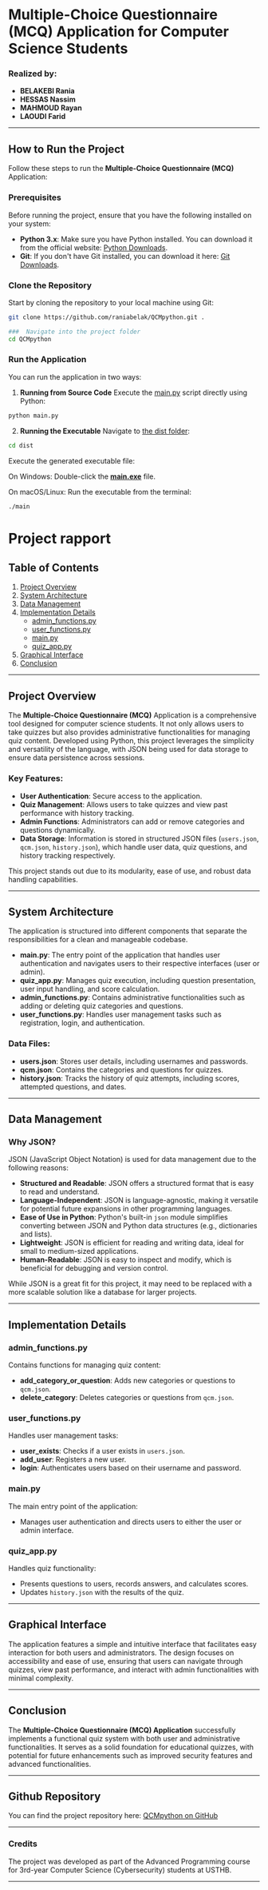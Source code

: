 # Multiple-Choice Questionnaire (MCQ) Application for Computer Science Students

### Realized by:
- **BELAKEBI Rania**
- **HESSAS Nassim**
- **MAHMOUD Rayan**
- **LAOUDI Farid**

---
## How to Run the Project

Follow these steps to run the **Multiple-Choice Questionnaire (MCQ)** Application:

### Prerequisites
Before running the project, ensure that you have the following installed on your system:
- **Python 3.x**: Make sure you have Python installed. You can download it from the official website: [Python Downloads](https://www.python.org/downloads/).
- **Git**: If you don't have Git installed, you can download it here: [Git Downloads](https://git-scm.com/downloads).

### Clone the Repository
Start by cloning the repository to your local machine using Git:
```bash
git clone https://github.com/raniabelak/QCMpython.git .

###  Navigate into the project folder
cd QCMpython
```
### Run the Application
You can run the application in two ways:

1. **Running from Source Code** 
Execute the [main.py](./main.py) script directly using Python:
```bash
python main.py
```
2. **Running the Executable**
Navigate to [the dist folder](./dist/):
```bash
cd dist
```
Execute the generated executable file:

On Windows: Double-click the **[main.exe](./dist/main.exe)** file.

On macOS/Linux: Run the executable from the terminal:
```bash
./main
```
# Project rapport
## Table of Contents
1. [Project Overview](#project-overview)
2. [System Architecture](#system-architecture)
3. [Data Management](#data-management)
4. [Implementation Details](#implementation-details)
    - [admin_functions.py](#admin_functionspy)
    - [user_functions.py](#user_functionspy)
    - [main.py](#mainpy)
    - [quiz_app.py](#quiz_apypy)
5. [Graphical Interface](#graphical-interface)
6. [Conclusion](#conclusion)

---

## Project Overview

The **Multiple-Choice Questionnaire (MCQ)** Application is a comprehensive tool designed for computer science students. It not only allows users to take quizzes but also provides administrative functionalities for managing quiz content. Developed using Python, this project leverages the simplicity and versatility of the language, with JSON being used for data storage to ensure data persistence across sessions.

### Key Features:
- **User Authentication**: Secure access to the application.
- **Quiz Management**: Allows users to take quizzes and view past performance with history tracking.
- **Admin Functions**: Administrators can add or remove categories and questions dynamically.
- **Data Storage**: Information is stored in structured JSON files (`users.json`, `qcm.json`, `history.json`), which handle user data, quiz questions, and history tracking respectively.

This project stands out due to its modularity, ease of use, and robust data handling capabilities.

---

## System Architecture

The application is structured into different components that separate the responsibilities for a clean and manageable codebase.

- **main.py**: The entry point of the application that handles user authentication and navigates users to their respective interfaces (user or admin).
- **quiz_app.py**: Manages quiz execution, including question presentation, user input handling, and score calculation.
- **admin_functions.py**: Contains administrative functionalities such as adding or deleting quiz categories and questions.
- **user_functions.py**: Handles user management tasks such as registration, login, and authentication.

### Data Files:
- **users.json**: Stores user details, including usernames and passwords.
- **qcm.json**: Contains the categories and questions for quizzes.
- **history.json**: Tracks the history of quiz attempts, including scores, attempted questions, and dates.

---

## Data Management

### Why JSON?

JSON (JavaScript Object Notation) is used for data management due to the following reasons:

- **Structured and Readable**: JSON offers a structured format that is easy to read and understand.
- **Language-Independent**: JSON is language-agnostic, making it versatile for potential future expansions in other programming languages.
- **Ease of Use in Python**: Python's built-in `json` module simplifies converting between JSON and Python data structures (e.g., dictionaries and lists).
- **Lightweight**: JSON is efficient for reading and writing data, ideal for small to medium-sized applications.
- **Human-Readable**: JSON is easy to inspect and modify, which is beneficial for debugging and version control.
  
While JSON is a great fit for this project, it may need to be replaced with a more scalable solution like a database for larger projects.

---

## Implementation Details

### admin_functions.py
Contains functions for managing quiz content:
- **add_category_or_question**: Adds new categories or questions to `qcm.json`.
- **delete_category**: Deletes categories or questions from `qcm.json`.

### user_functions.py
Handles user management tasks:
- **user_exists**: Checks if a user exists in `users.json`.
- **add_user**: Registers a new user.
- **login**: Authenticates users based on their username and password.

### main.py
The main entry point of the application:
- Manages user authentication and directs users to either the user or admin interface.

### quiz_app.py
Handles quiz functionality:
- Presents questions to users, records answers, and calculates scores.
- Updates `history.json` with the results of the quiz.

---

## Graphical Interface

The application features a simple and intuitive interface that facilitates easy interaction for both users and administrators. The design focuses on accessibility and ease of use, ensuring that users can navigate through quizzes, view past performance, and interact with admin functionalities with minimal complexity.

---

## Conclusion

The **Multiple-Choice Questionnaire (MCQ) Application** successfully implements a functional quiz system with both user and administrative functionalities. It serves as a solid foundation for educational quizzes, with potential for future enhancements such as improved security features and advanced functionalities.

---

## Github Repository

You can find the project repository here: [QCMpython on GitHub](https://github.com/raniabelak/QCMpython)

---

### Credits

The project was developed as part of the Advanced Programming course for 3rd-year Computer Science (Cybersecurity) students at USTHB.

---

